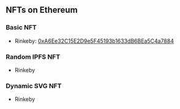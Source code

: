 
## NFTs on Ethereum

### Basic NFT
- Rinkeby: [0xA6Ee32C15E2D9e5F45193b1633dB6BEa5C4a7884](https://rinkeby.etherscan.io/address/0xA6Ee32C15E2D9e5F45193b1633dB6BEa5C4a7884)

### Random IPFS NFT
- Rinkeby

### Dynamic SVG NFT
- Rinkeby
